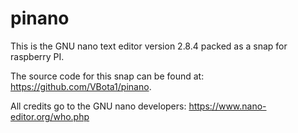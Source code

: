 # pinano
This is the GNU nano text editor version 2.8.4 packed as a snap for raspberry PI. 

The source code for this snap can be found at: https://github.com/VBota1/pinano.

All credits go to the GNU nano developers: https://www.nano-editor.org/who.php
